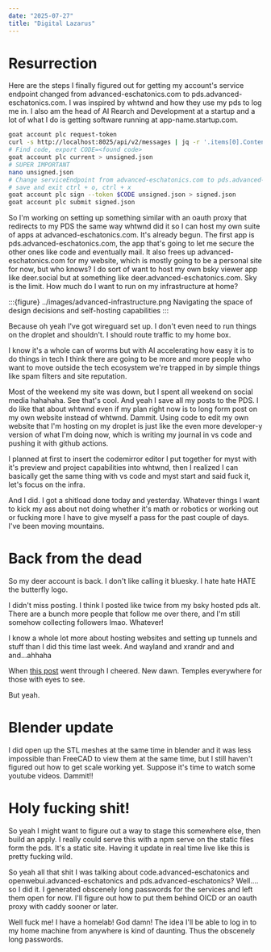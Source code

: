 ```yaml
---
date: "2025-07-27"
title: "Digital Lazarus"
---
```


# Resurrection

Here are the steps I finally figured out for getting my account's service endpoint changed from advanced-eschatonics.com to pds.advanced-eschatonics.com. I was inspired by whtwnd and how they use my pds to log me in. I also am the head of AI Rearch and Development at a startup and a lot of what I do is getting software running at app-name.startup.com. 


```bash
goat account plc request-token
curl -s http://localhost:8025/api/v2/messages | jq -r '.items[0].Content.Body'
# Find code, export CODE=<found code>
goat account plc current > unsigned.json
# SUPER IMPORTANT 
nano unsigned.json
# Change serviceEndpoint from advanced-eschatonics.com to pds.advanced-eschatonics.com
# save and exit ctrl + o, ctrl + x
goat account plc sign --token $CODE unsigned.json > signed.json
goat account plc submit signed.json
```


So I'm working on setting up something similar with an oauth proxy that redirects to my PDS the same way whtwnd did it so I can host my own suite of apps at advanced-eschatonics.com. It's already begun. The first app is pds.advanced-eschatonics.com, the app that's going to let me secure the other ones like code and eventually mail. It also frees up advanced-eschatonics.com for my website, which is mostly going to be a personal site for now, but who knows? I do sort of want to host my own bsky viewer app like deer.social but at something like deer.advanced-eschatonics.com. Sky is the limit. How much do I want to run on my infrastructure at home?


:::{figure} ../images/advanced-infrastructure.png
Navigating the space of design decisions and self-hosting capabilities
:::

Because oh yeah I've got wireguard set up. I don't even need to run things on the droplet and shouldn't. I should route traffic to my home box.

I know it's a whole can of worms but with AI accelerating how easy it is to do things in tech I think there are going to be more and more people who want to move outside the tech ecosystem we're trapped in by simple things like spam filters and site reputation.

Most of the weekend my site was down, but I spent all weekend on social media hahahaha. See that's cool. And yeah I save all my posts to the PDS. I do like that about whtwnd even if my plan right now is to long form post on my own website instead of whtwnd. Dammit. Using code to edit my own website that I'm hosting on my droplet is just like the even more developer-y version of what I'm doing now, which is writing my journal in vs code and pushing it with github actions.

I planned at first to insert the codemirror editor I put together for myst with it's preview and project capabilities into whtwnd, then I realized I can basically get the same thing with vs code and myst start and said fuck it, let's focus on the infra.

And I did. I got a shitload done today and yesterday. Whatever things I want to kick my ass about not doing whether it's math or robotics or working out or fucking more I have to give myself a pass for the past couple of days. I've been moving mountains.


# Back from the dead


So my deer account is back. I don't like calling it bluesky. I hate hate HATE the butterfly logo.

I didn't miss posting. I think I posted like twice from my bsky hosted pds alt. There are a bunch more people that follow me over there, and I'm still somehow collecting followers lmao. Whatever!

I know a whole lot more about hosting websites and setting up tunnels and stuff than I did this time last week. And wayland and xrandr and and and...ahhaha

When [this post][test] went through I cheered. New dawn. Temples everywhere for those with eyes to see.

But yeah.


# Blender update

I did open up the STL meshes at the same time in blender and it was less impossible than FreeCAD to view them at the same time, but I still haven't figured out how to get scale working yet. Suppose it's time to watch some youtube videos. Dammit!!




# Holy fucking shit!

So yeah I might want to figure out a way to stage this somewhere else, then build an apply. I really could serve this with a npm serve on the static files form the pds. It's a static site. Having it update in real time live like this is pretty fucking wild.


So yeah all that shit I was talking about code.advanced-eschatonics and openwebui.advanced-eschatonics and pds.advanced-eschatonics? Well.... so I did it. I generated obscenely long passwords for the services and left them open for now. I'll figure out how to put them behind OICD or an oauth proxy with caddy sooner or later.

Well fuck me! I have a homelab! God damn! The idea I'll be able to log in to my home machine from anywhere is kind of daunting. Thus the obscenely long passwords.


[test]: https://deer.social/profile/did:plc:6amf2dzllh6lvnsqxsr4nf6e/post/3luxtfidmnk2f